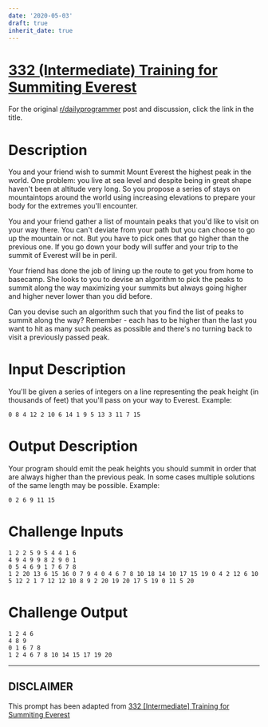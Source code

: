 ```yaml
---
date: '2020-05-03'
draft: true
inherit_date: true
---
```


# [332 (Intermediate) Training for Summiting Everest](https://www.reddit.com/r/dailyprogrammer/comments/71gbqj/20170920_challenge_332_intermediate_training_for/)

For the original [r/dailyprogrammer](https://www.reddit.com/r/dailyprogrammer/) post and discussion, click the link in the title.

# Description
You and your friend wish to summit Mount Everest the highest peak in the world. One problem: you live at sea level and despite being in great shape haven't been at altitude very long. So you propose a series of stays on mountaintops around the world using increasing elevations to prepare your body for the extremes you'll encounter. 

You and your friend gather a list of mountain peaks that you'd like to visit on your way there. You can't deviate from your path but you can choose to go up the mountain or not. But you have to pick ones that go higher than the previous one. If you go down your body will suffer and your trip to the summit of Everest will be in peril.

Your friend has done the job of lining up the route to get you from home to basecamp. She looks to you to devise an algorithm to pick the peaks to summit along the way maximizing your summits but always going higher and higher never lower than you did before. 

Can you devise such an algorithm such that you find the list of peaks to summit along the way? Remember - each has to be higher than the last you want to hit as many such peaks as possible and there's no turning back to visit a previously passed peak.

# Input Description
You'll be given a series of integers on a line representing the peak height (in thousands of feet) that you'll pass on your way to Everest. Example:


```
0 8 4 12 2 10 6 14 1 9 5 13 3 11 7 15
```
# Output Description
Your program should emit the peak heights you should summit in order that are always higher than the previous peak. In some cases multiple solutions of the same length may be possible. Example:


```
0 2 6 9 11 15
```
# Challenge Inputs

```
1 2 2 5 9 5 4 4 1 6
4 9 4 9 9 8 2 9 0 1
0 5 4 6 9 1 7 6 7 8
1 2 20 13 6 15 16 0 7 9 4 0 4 6 7 8 10 18 14 10 17 15 19 0 4 2 12 6 10 5 12 2 1 7 12 12 10 8 9 2 20 19 20 17 5 19 0 11 5 20
```
# Challenge Output

```
1 2 4 6
4 8 9
0 1 6 7 8
1 2 4 6 7 8 10 14 15 17 19 20
```

----
## **DISCLAIMER**
This prompt has been adapted from [332 [Intermediate] Training for Summiting Everest](https://www.reddit.com/r/dailyprogrammer/comments/71gbqj/20170920_challenge_332_intermediate_training_for/
)

